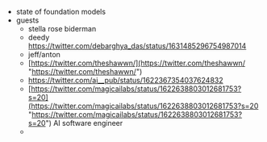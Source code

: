 
- state of foundation models
- guests
	- stella rose biderman
	- deedy https://twitter.com/debarghya_das/status/1631485296754987014
	- jeff/anton
	- [https://twitter.com/theshawwn/](https://twitter.com/theshawwn/ "https://twitter.com/theshawwn/")
	- https://twitter.com/ai__pub/status/1622367354037624832
	- [https://twitter.com/magicailabs/status/1622638803012681753?s=20](https://twitter.com/magicailabs/status/1622638803012681753?s=20 "https://twitter.com/magicailabs/status/1622638803012681753?s=20") AI software engineer
	- 